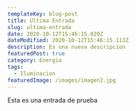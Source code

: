 ```yaml
---
templateKey: blog-post
title: Ultima Entrada
slug: ultima-entrada
date: 2020-10-12T15:46:15.020Z
dateModified: 2020-10-12T15:46:15.113Z
description: Es una nueva descripcion
featuredPost: true
category: Energia
tags:
  - Iluminacion
featuredImage: /images/imagen2.jpg
---
```

Esta es una entrada de prueba